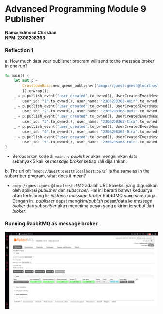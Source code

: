 # Advanced Programming Module 9 Publisher
**Nama: Edmond Christian**<br>
**NPM: 2306208363**

### Reflection 1
a. How much data your publisher program will send to the message broker in one run?

```rust
fn main() {
    let mut p =
        CrosstownBus::new_queue_publisher("amqp://guest:guest@localhost:5672".to_owned(
        )).unwrap();
    _ = p.publish_event("user_created".to_owned(), UserCreatedEventMessage {
        user_id: "1".to_owned(), user_name: "2306208363-Amir".to_owned() });
    _ = p.publish_event("user_created".to_owned(), UserCreatedEventMessage {
        user_id: "2".to_owned(), user_name: "2306208363-Budi".to_owned() });
    _ = p.publish_event("user_created".to_owned(), UserCreatedEventMessage {
        user_id: "3".to_owned(), user_name: "2306208363-Cica".to_owned() });
    _ = p.publish_event("user_created".to_owned(), UserCreatedEventMessage {
        user_id: "4".to_owned(), user_name: "2306208363-Dira".to_owned() });
    _ = p.publish_event("user_created".to_owned(), UserCreatedEventMessage {
        user_id: "5".to_owned(), user_name: "2306208363-Emir".to_owned() });
}
```
- Berdasarkan kode di `main.rs` *publisher* akan mengirimkan data sebanyak 5 kali ke *message broker* setiap kali dijalankan.

b. The url of: “`amqp://guest:guest@localhost:5672`” is the same as in the subscriber program, what does it mean?
- `amqp://guest:guest@localhost:5672` adalah URL koneksi yang digunakan oleh aplikasi *publisher* dan *subscriber*. Hal ini berarti bahwa keduanya akan terhubung ke *instance message broker* RabbitMQ yang sama juga. Dengan ini, *publisher* dapat mengirim/*publish* pesan/data ke *message broker* dan *subscriber* akan menerima pesan yang dikirim tersebut dari *broker*.

### Running RabbitMQ as message broker.
![Running RabbitMQ as message broker.](RunningRabbitMQ.png)